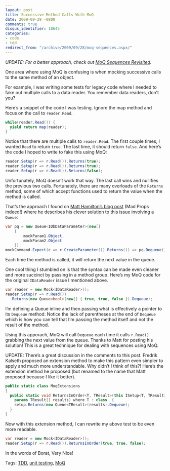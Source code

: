 ```yaml
---
layout: post
title: Successive Method Calls With MoQ
date: 2009-09-29 -0800
comments: true
disqus_identifier: 18645
categories:
- code
- tdd
redirect_from: "/archive/2009/09/28/moq-sequences.aspx/"
---
```


*UPDATE: For a better approach, check out [MoQ Sequences
Revisited](https://haacked.com/archive/2010/11/24/moq-sequences-revisited.aspx "A better MoQ sequences post").*

One area where using MoQ is confusing is when mocking successive calls
to the same method of an object.

For example, I was writing some tests for legacy code where I needed to
fake out multiple calls to a data reader. You remember data readers,
don’t you?

Here’s a snippet of the code I was testing. Ignore the map method and
focus on the call to `reader.Read`.

```csharp
while(reader.Read()) {
  yield return map(reader);
}
```

Notice that there are multiple calls to `reader.Read`. The first couple
times, I wanted `Read` to return `true`. The last time, it should return
`false`. And here’s the code I hoped to write to fake this using MoQ:

```csharp
reader.Setup(r => r.Read()).Returns(true);
reader.Setup(r => r.Read()).Returns(true);
reader.Setup(r => r.Read()).Returns(false);
```

Unfortunately, MoQ doesn’t work that way. The last call wins and
nullifies the previous two calls. Fortunately, there are many overloads
of the `Returns` method, some of which accept functions used to return
the value when the method is called.

That’s the approach I found on [Matt Hamilton’s blog
post](http://www.madprops.org/blog/moq-triqs-successive-expectations/ "Moq Triqs - Successive Expectations")
(Mad Props indeed!) where he describes his clever solution to this issue
involving a `Queue`:

```csharp
var pq = new Queue<IDbDataParameter>(new[]
    { 
        mockParam1.Object, 
        mockParam2.Object 
    });
mockCommand.Expect(c => c.CreateParameter()).Returns(() => pq.Dequeue());
```

Each time the method is called, it will return the next value in the
queue.

One cool thing I stumbled on is that the syntax can be made even cleaner
and more succinct by passing in a method group. Here’s my MoQ code for
the original `IDataReader` issue I mentioned above.

```csharp
var reader = new Mock<IDataReader>();
reader.Setup(r => r.Read())
  .Returns(new Queue<bool>(new[] { true, true, false }).Dequeue);
```

I’m defining a Queue inline and then passing what is effectively a
pointer to its `Dequeue` method. Notice the lack of parentheses at the
end of `Dequeue `which is how you can tell that I’m passing the method
itself and not the result of the method.

Using this apporach, MoQ will call `Dequeue` each time it calls
`r.Read() `grabbing the next value from the queue. Thanks to Matt for
posting his solution! This is a great technique for dealing with
sequences using MoQ.

UPDATE: There’s a great discussion in the comments to this post.
Fredrik Kalseth proposed an
extension method to make this pattern even simpler to apply and much
more understandable. Why didn’t I think of this?! Here’s the extension
method he proposed (but renamed to the name that Matt proposed because I
like it better).

```csharp
public static class MoqExtensions
{
  public static void ReturnsInOrder<T, TResult>(this ISetup<T, TResult> setup, 
    params TResult[] results) where T : class  {
    setup.Returns(new Queue<TResult>(results).Dequeue);
  }
}
```

Now with this extension method, I can rewrite my above test to be even
more readable.

```csharp
var reader = new Mock<IDataReader>();
reader.Setup(r => r.Read()).ReturnsInOrder(true, true, false);
```

In the words of Borat, Very Nice!

Tags: [TDD](https://haacked.com/tags/TDD/default.aspx), [unit
testing](https://haacked.com/tags/unit+testing/default.aspx),
[MoQ](https://haacked.com/tags/MoQ/default.aspx)

